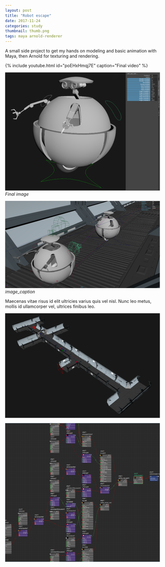 ```yaml
---
layout: post
title: "Robot escape"
date: 2017-11-24
categories: study
thumbnail: thumb.png
tags: maya arnold-renderer
---
```


A small side project to get my hands on modeling and basic animation with Maya, then Arnold for texturing and rendering.

<div class="mt-5 mb-5">
	{% include youtube.html id="poEHxHmqj7E" caption="Final video" %}
</div>

![](model_rig1.png)
*Final image*

![](model_rig2.png)
*image_caption*

Maecenas vitae risus id elit ultricies varius quis vel nisl. Nunc leo metus, mollis id ullamcorper vel, ultrices finibus leo.

![](model_hallway1.png)

![](arnold_mat1.png)
